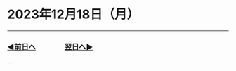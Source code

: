 # 2023年12月18日（月）

---

### [◀️前日へ](https:/github.com/yuasys/chatty-journal/blob/main/2023/12/2023-12-17.md)&emsp;&emsp;&emsp;&emsp;[翌日へ▶️](https://github.com/yuasys/chatty-journal/blob/main/2023/12/2023-12-19.md)

--
